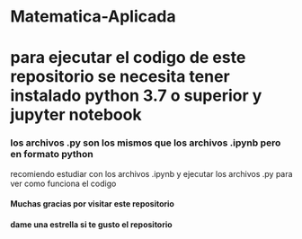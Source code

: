  # Matematica-Aplicada

# para ejecutar el codigo de este repositorio se necesita tener instalado python 3.7 o superior y jupyter notebook
### los archivos .py son los mismos que los archivos .ipynb pero en formato python

recomiendo estudiar con los archivos .ipynb y ejecutar los archivos .py para ver como funciona el codigo


#### Muchas gracias por visitar este repositorio
#### dame una estrella si te gusto el repositorio